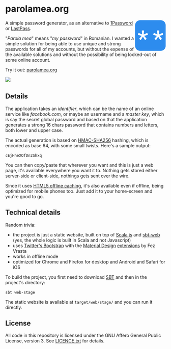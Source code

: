 # parolamea.org

<img src="src/main/public/icons/icon-96x96.png" border="0" align="right" />

A simple password generator, as an alternative to 
[1Password](https://agilebits.com/onepassword) 
or [LastPass](https://lastpass.com/).

"*Parola mea*" means "*my password*" in Romanian. I wanted a simple solution
for being able to use unique and strong passwords for all of my accounts, but without
the expense of the available solutions and without the possibility of being locked-out
of some online account.

Try it out: [parolamea.org](https://parolamea.org/)

<a href="https://travis-ci.org/alexandru/parolamea"><img src="https://travis-ci.org/alexandru/parolamea.svg?branch=master" border="0" /></a>

## Details

The application takes an *identifier*, which can be the name of an online service 
like *facebook.com*, or maybe an username and a *master key*, which is say the secret 
global password and based on that the application generates a strong 16 chars password 
that contains numbers and letters, both lower and upper case. 

The actual generation is based on [HMAC-SHA256](http://en.wikipedia.org/wiki/Hash-based_message_authentication_code)
hashing, which is encoded as base 64, with some small twists. Here's a sample output:

```
cEjHheXOfDn2Shxq
```

You can then copy/paste that wherever you want and this is just a web page, 
it's available everywhere you want it to. Nothing gets stored either server-side 
or client-side, nothings gets sent over the wire.

Since it uses [HTML5 offline caching](http://diveintohtml5.info/offline.html), it's also
available even if offline, being optimized for mobile phones too. Just add it to your 
home-screen and you're good to go.

## Technical details

Random trivia:

- the project is just a static website, built on top of [Scala.js](http://www.scala-js.org/)
  and [sbt-web](https://github.com/sbt/sbt-web) (yes, the whole logic is built in Scala 
  and not Javascript)
- uses [Twitter's Bootstrap](http://getbootstrap.com/) with the 
  [Material Design](http://www.google.ro/design/spec/material-design/introduction.html) 
  [extensions](https://github.com/FezVrasta/bootstrap-material-design) by Fez Vrasta 
- works in offline mode
- optimized for Chrome and Firefox for desktop and Android and Safari for iOS
  
To build the project, you first need to download [SBT](http://www.scala-sbt.org/) and 
then in the project's directory:

```
sbt web-stage
```

The static website is available at `target/web/stage/` and you can run it directly.

## License

All code in this repository is licensed under the GNU Affero General Public License, version 3.
See [LICENCE.txt](./LICENSE.txt) for details.